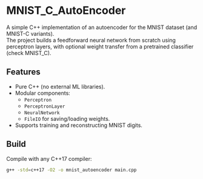# MNIST_C_AutoEncoder

A simple C++ implementation of an autoencoder for the MNIST dataset (and MNIST-C variants).  
The project builds a feedforward neural network from scratch using perceptron layers, with optional weight transfer from a pretrained classifier (check MNIST_C).

## Features
- Pure C++ (no external ML libraries).
- Modular components:
  - `Perceptron`  
  - `PerceptronLayer`  
  - `NeuralNetwork`  
  - `FileIO` for saving/loading weights.
- Supports training and reconstructing MNIST digits.

## Build
Compile with any C++17 compiler:

```bash
g++ -std=c++17 -O2 -o mnist_autoencoder main.cpp
